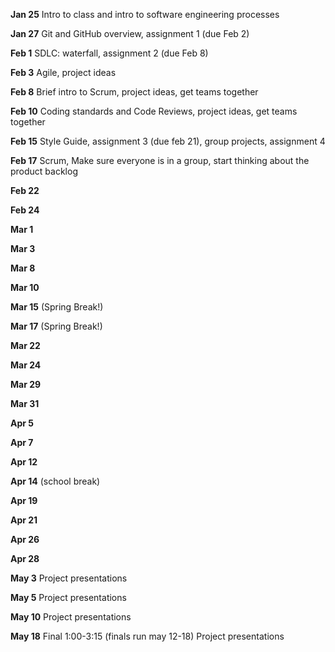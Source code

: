 **Jan 25** Intro to class and intro to software engineering processes

**Jan 27** Git and GitHub overview, assignment 1 (due Feb 2)


**Feb 1** SDLC: waterfall, assignment 2 (due Feb 8)

**Feb 3** Agile, project ideas


**Feb 8** Brief intro to Scrum, project ideas, get teams together

**Feb 10** Coding standards and Code Reviews, project ideas, get teams together


**Feb 15** Style Guide, assignment 3 (due feb 21), group projects, assignment 4 

**Feb 17** Scrum, Make sure everyone is in a group, start thinking about the product backlog


**Feb 22**

**Feb 24**


**Mar 1**

**Mar 3**


**Mar 8**

**Mar 10**


**Mar 15** (Spring Break!)

**Mar 17** (Spring Break!)


**Mar 22**

**Mar 24**


**Mar 29**

**Mar 31**


**Apr 5**

**Apr 7**


**Apr 12**

**Apr 14** (school break)


**Apr 19**

**Apr 21**


**Apr 26**

**Apr 28**


**May 3** Project presentations

**May 5** Project presentations


**May 10** Project presentations


**May 18** Final 1:00-3:15 (finals run may 12-18) Project presentations

 
